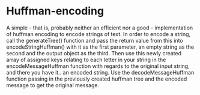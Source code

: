 # Huffman-encoding
A simple - that is, probably neither an efficient nor a good - implementation of huffman encoding to encode strings of text.
In order to encode a string, call the generateTree() function and pass the return value from this into encodeStringHuffman() with it as the first parameter, 
an empty string as the second and the output object as the third. Then use this newly created array of assigned keys relating to each letter in your string in the 
encodeMessageHuffman function with regards to the original input string, and there you have it.. an encoded string. Use the decodeMessageHuffman function passing in
the previously created huffman tree and the encoded message to get the original message.
